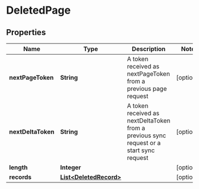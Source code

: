 

# DeletedPage


## Properties

| Name | Type | Description | Notes |
|------------ | ------------- | ------------- | -------------|
|**nextPageToken** | **String** | A token received as nextPageToken from a previous page request |  [optional] |
|**nextDeltaToken** | **String** | A token received as nextDeltaToken from a previous sync request or a start sync request |  [optional] |
|**length** | **Integer** |  |  [optional] |
|**records** | [**List&lt;DeletedRecord&gt;**](DeletedRecord.md) |  |  [optional] |



